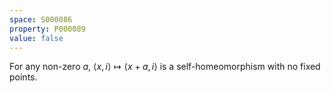 ```yaml
---
space: S000086
property: P000089
value: false
---
```


For any non-zero $a$, $\langle x,i\rangle\mapsto \langle x+a,i\rangle$ is a self-homeomorphism with no fixed points.
